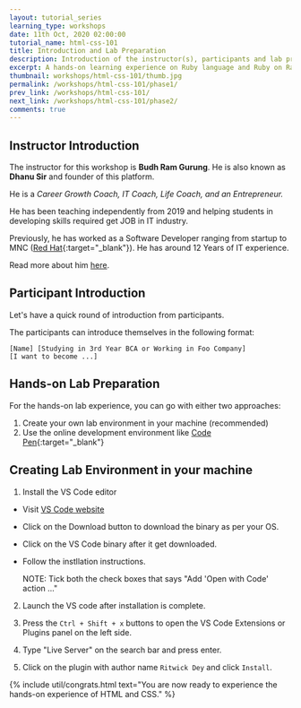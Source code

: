 ```yaml
---
layout: tutorial_series
learning_type: workshops
date: 11th Oct, 2020 02:00:00
tutorial_name: html-css-101
title: Introduction and Lab Preparation
description: Introduction of the instructor(s), participants and lab preparation.
excerpt: A hands-on learning experience on Ruby language and Ruby on Rails framework
thumbnail: workshops/html-css-101/thumb.jpg
permalink: /workshops/html-css-101/phase1/
prev_link: /workshops/html-css-101/
next_link: /workshops/html-css-101/phase2/
comments: true
---
```


## Instructor Introduction

The instructor for this workshop is __Budh Ram Gurung__.
He is also known as __Dhanu Sir__ and founder of this platform.

He is a _Career Growth Coach, IT Coach, Life Coach, and an Entrepreneur._

He has been teaching independently from 2019 and helping students in developing skills required get JOB in IT industry.

Previously, he has worked as a Software Developer ranging from startup to MNC ([Red Hat](https://redhat.com/){:target="_blank"}).
He has around 12 Years of IT experience.

Read more about him [here](/about).

## Participant Introduction

Let's have a quick round of introduction from participants.

The participants can introduce themselves in the following format:

```
[Name] [Studying in 3rd Year BCA or Working in Foo Company]
[I want to become ...]
```

## Hands-on Lab Preparation

For the hands-on lab experience, you can go with either two approaches:

1. Create your own lab environment in your machine (recommended)
2. Use the online development environment like [Code Pen](https://codepen.io/~){:target="_blank"}

## Creating Lab Environment in your machine

1. Install the VS Code editor
  - Visit [VS Code website](https://code.visualstudio.com/)
  - Click on the Download button to download the binary as per your OS.
  - Click on the VS Code binary after it get downloaded.
  - Follow the instllation instructions.

    NOTE: Tick both the check boxes that says "Add 'Open with Code' action ..." 

2. Launch the VS code after installation is complete.

3. Press the `Ctrl + Shift + x` buttons to open the VS Code Extensions or Plugins panel on the left side. 

4. Type "Live Server" on the search bar and press enter.

5. Click on the plugin with author name `Ritwick Dey` and click `Install`.

{% include util/congrats.html
   text="You are now ready to experience the hands-on experience of HTML and CSS."
%}
